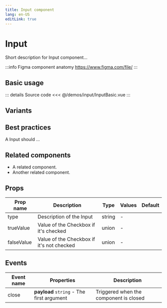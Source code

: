 ```yaml
---
title: Input component
lang: en-US
editLink: true
---
```


# Input

Short description for Input component...

:::info Figma component anatomy
https://www.figma.com/file/
:::

## Basic usage

<InputBasic />

::: details Source code
<<< @/demos/input/InputBasic.vue
:::

## Variants

<InputVariants />

## Best practices

A Input should ...

## Related components

- A related component.
- Another related component.

## Props

| Prop name  | Description                               | Type   | Values | Default |
| ---------- | ----------------------------------------- | ------ | ------ | ------- |
| type       | Description of the Input                  | string | -      |         |
| trueValue  | Value of the Checkbox if it's checked     | union  | -      |         |
| falseValue | Value of the Checkbox if it's not checked | union  | -      |         |

## Events

| Event name | Properties                                | Description                            |
| ---------- | ----------------------------------------- | -------------------------------------- |
| close      | **payload** `string` - The first argument | Triggered when the component is closed |
